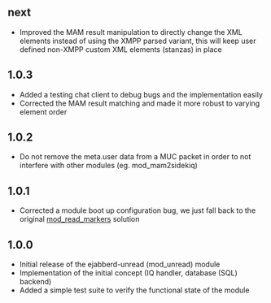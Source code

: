 ## next

* Improved the MAM result manipulation to directly change the XML elements
  instead of using the XMPP parsed variant, this will keep user defined
  non-XMPP custom XML elements (stanzas) in place

## 1.0.3

* Added a testing chat client to debug bugs and the implementation easily
* Corrected the MAM result matching and made it more robust to varying element
  order

## 1.0.2

* Do not remove the meta.user data from a MUC packet in order to not interfere
  with other modules (eg. mod_mam2sidekiq)

## 1.0.1

* Corrected a module boot up configuration bug, we just fall back to the
  original [mod_read_markers](https://github.com/hausgold/ejabberd-read-markers)
  solution

## 1.0.0

* Initial release of the ejabberd-unread (mod_unread) module
* Implementation of the initial concept (IQ handler, database (SQL) backend)
* Added a simple test suite to verify the functional state of the module
